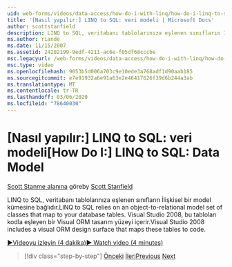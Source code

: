 ```yaml
---
uid: web-forms/videos/data-access/how-do-i-with-linq/how-do-i-linq-to-sql-data-model
title: '[Nasıl yapılır:] LINQ to SQL: veri modeli | Microsoft Docs'
author: scottstanfield
description: LINQ to SQL, veritabanı tablolarınıza eşlenen sınıfların İlişkisel bir model kümesine bağlıdır. Visual Studio 2008, bir Visual ORM tasarım yüzeyi içerir...
ms.author: riande
ms.date: 11/15/2007
ms.assetid: 24282199-9edf-4211-ac6e-f05df68cccbe
msc.legacyurl: /web-forms/videos/data-access/how-do-i-with-linq/how-do-i-linq-to-sql-data-model
msc.type: video
ms.openlocfilehash: 9053b5d006a703c9e10ede3a768adf1d90aab185
ms.sourcegitcommit: e7e91932a6e91a63e2e46417626f39d6b244a3ab
ms.translationtype: MT
ms.contentlocale: tr-TR
ms.lasthandoff: 03/06/2020
ms.locfileid: "78640030"
---
```

# <a name="how-do-i-linq-to-sql-data-model"></a><span data-ttu-id="7e39e-104">[Nasıl yapılır:] LINQ to SQL: veri modeli</span><span class="sxs-lookup"><span data-stu-id="7e39e-104">[How Do I:] LINQ to SQL: Data Model</span></span>

<span data-ttu-id="7e39e-105">[Scott Stanme alanına](https://github.com/scottstanfield) göre</span><span class="sxs-lookup"><span data-stu-id="7e39e-105">by [Scott Stanfield](https://github.com/scottstanfield)</span></span>

<span data-ttu-id="7e39e-106">LINQ to SQL, veritabanı tablolarınıza eşlenen sınıfların İlişkisel bir model kümesine bağlıdır.</span><span class="sxs-lookup"><span data-stu-id="7e39e-106">LINQ to SQL relies on an object-to-relational model set of classes that map to your database tables.</span></span> <span data-ttu-id="7e39e-107">Visual Studio 2008, bu tabloları kodla eşleyen bir Visual ORM tasarım yüzeyi içerir.</span><span class="sxs-lookup"><span data-stu-id="7e39e-107">Visual Studio 2008 includes a visual ORM design surface that maps these tables to code.</span></span>

[<span data-ttu-id="7e39e-108">&#9654;Videoyu izleyin (4 dakika)</span><span class="sxs-lookup"><span data-stu-id="7e39e-108">&#9654; Watch video (4 minutes)</span></span>](https://channel9.msdn.com/Blogs/ASP-NET-Site-Videos/how-do-i-linq-to-sql-data-model)

> [!div class="step-by-step"]
> <span data-ttu-id="7e39e-109">[Önceki](how-do-i-linq-to-sql-overview.md)
> [İleri](how-do-i-linq-to-sql-querying-the-database.md)</span><span class="sxs-lookup"><span data-stu-id="7e39e-109">[Previous](how-do-i-linq-to-sql-overview.md)
[Next](how-do-i-linq-to-sql-querying-the-database.md)</span></span>
